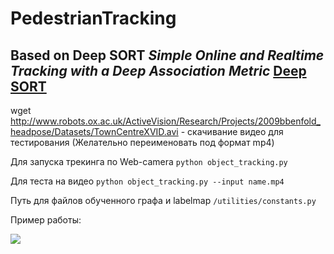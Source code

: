 # PedestrianTracking
## Based on Deep SORT *Simple Online and Realtime Tracking with a Deep Association Metric* [Deep SORT](https://github.com/nwojke/deep_sort)

wget http://www.robots.ox.ac.uk/ActiveVision/Research/Projects/2009bbenfold_headpose/Datasets/TownCentreXVID.avi - скачивание видео для тестирования (Желательно переименовать под формат mp4)

Для запуска трекинга по Web-camera  ```python object_tracking.py```

Для теста на видео `python object_tracking.py --input name.mp4` 

Путь для файлов обученного графа и labelmap `/utilities/constants.py`

Пример работы:

![](/test4.gif)
